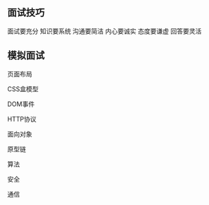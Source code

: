 ## 面试技巧

面试要充分
知识要系统
沟通要简洁
内心要诚实
态度要谦虚
回答要灵活

## 模拟面试

页面布局

CSS盒模型

DOM事件

HTTP协议

面向对象

原型链

算法

安全

通信